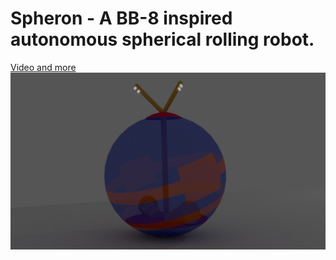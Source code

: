 # Spheron - A BB-8 inspired autonomous spherical rolling robot.
[Video and more](https://ringo47.github.io/#page-portfolio)
![annonated](spheron.jpg)

